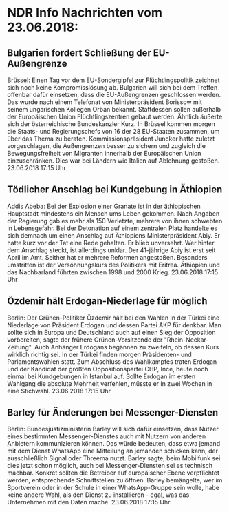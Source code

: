 # NDR Info Nachrichten vom 23.06.2018:


## Bulgarien fordert Schließung der EU-Außengrenze
Brüssel: Einen Tag vor dem EU-Sondergipfel zur Flüchtlingspolitik zeichnet sich noch keine Kompromisslösung ab. Bulgarien will sich bei dem Treffen offenbar dafür einsetzen, dass die EU-Außengrenzen geschlossen werden. Das wurde nach einem Telefonat von Ministerpräsident Borissow mit seinem ungarischen Kollegen Orban bekannt. Stattdessen sollen außerhalb der Europäischen Union Flüchtlingszentren gebaut werden. Ähnlich äußerte sich der österreichische Bundeskanzler Kurz. In Brüssel kommen morgen die Staats- und Regierungschefs von 16 der 28 EU-Staaten zusammen, um über das Thema zu beraten. Kommissionspräsident Juncker hatte zuletzt vorgeschlagen, die Außengrenzen besser zu sichern und zugleich die Bewegungsfreiheit von Migranten innerhalb der Europäischen Union einzuschränken. Dies war bei Ländern wie Italien auf Ablehnung gestoßen. 23.06.2018 17:15 Uhr 

## Tödlicher Anschlag bei Kundgebung in Äthiopien
Addis Abeba: Bei der Explosion einer Granate ist in der äthiopischen Hauptstadt mindestens ein Mensch ums Leben gekommen. Nach Angaben der Regierung gab es mehr als 150 Verletzte, mehrere von ihnen schwebten in Lebensgefahr. Bei der Detonation auf einem zentralen Platz handelte es sich demnach um einen Anschlag auf Äthiopiens Ministerpräsident Abiy. Er hatte kurz vor der Tat eine Rede gehalten. Er blieb unversehrt. Wer hinter dem Anschlag steckt, ist allerdings unklar. Der 41-jährige Abiy ist erst seit April im Amt. Seither hat er mehrere Reformen angestoßen. Besonders umstritten ist der Versöhnungskurs des Politikers mit Eritrea. Äthiopien und das Nachbarland führten zwischen 1998 und 2000 Krieg. 23.06.2018 17:15 Uhr 

## Özdemir hält Erdogan-Niederlage für möglich
Berlin: Der Grünen-Politiker Özdemir hält bei den Wahlen in der Türkei eine Niederlage von Präsident Erdogan und dessen Partei AKP für denkbar. Man sollte sich in Europa und Deutschland auch auf einen Sieg der Opposition vorbereiten, sagte der frühere Grünen-Vorsitzende der "Rhein-Neckar-Zeitung". Auch Anhänger Erdogans begännen zu zweifeln, ob dessen Kurs wirklich richtig sei. In der Türkei finden morgen Präsidenten- und Parlamentswahlen statt. Zum AbschIuss des Wahlkampfes traten Erdogan und der Kandidat der größten Oppositionspartei CHP, Ince, heute noch einmal bei Kundgebungen in Istanbul auf. Sollte Erdogan im ersten Wahlgang die absolute Mehrheit verfehlen, müsste er in zwei Wochen in eine Stichwahl. 23.06.2018 17:15 Uhr 

## Barley für Änderungen bei Messenger-Diensten
Berlin:	Bundesjustizministerin Barley will sich dafür einsetzen, dass Nutzer eines bestimmten Messenger-Dienstes auch mit Nutzern von anderen Anbietern kommunizieren können. Das würde bedeuten, dass etwa jemand mit dem Dienst WhatsApp eine Mitteilung an jemanden schicken kann, der ausschließlich Signal oder Threema nutzt. Barley sagte, beim Mobilfunk sei dies jetzt schon möglich, auch bei Messenger-Diensten sei es technisch machbar. Konkret sollten die Betreiber auf europäischer Ebene verpflichtet werden, entsprechende Schnittstellen zu öffnen. Barley bemängelte, wer im Sportverein oder in der Schule in einer WhatsApp-Gruppe sein wolle, habe keine andere Wahl, als den Dienst zu installieren - egal, was das Unternehmen mit den Daten mache. 23.06.2018 17:15 Uhr 
